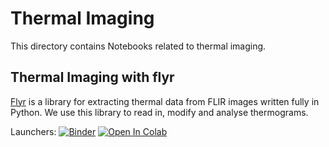 # Thermal Imaging

This directory contains Notebooks related to thermal imaging.


## Thermal Imaging with flyr

[Flyr](https://pypi.org/project/flyr/) is a library for extracting thermal data from FLIR images written fully in Python. We use this library to read in, modify and analyse thermograms. 

Launchers: [![Binder](https://mybinder.org/badge_logo.svg)](https://mybinder.org/v2/gh/Hochschule-fuer-Technik-Stuttgart/teaching-mommert/main?labpath=thermal%2Fthermal_imaging_flyr%2Fthermal_imaging_flyr.ipynb)  [![Open In Colab](https://colab.research.google.com/assets/colab-badge.svg)](https://githubtocolab.com/Hochschule-fuer-Technik-Stuttgart/teaching-mommert/blob/main/thermal/thermal_imaging_flyr/thermal_imaging_flyr.ipynb)

